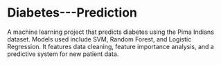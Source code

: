 # Diabetes---Prediction
A machine learning project that predicts diabetes using the Pima Indians dataset. Models used include SVM, Random Forest, and Logistic Regression. It features data cleaning, feature importance analysis, and a predictive system for new patient data.
